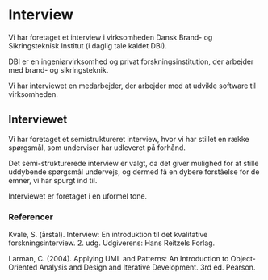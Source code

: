 # Interview
Vi har foretaget et interview i virksomheden Dansk Brand- og Sikringsteknisk Institut (i daglig tale kaldet DBI). 

DBI er en ingeniørvirksomhed og privat forskningsinstitution, der arbejder med brand- og sikringsteknik. 

Vi har interviewet en medarbejder, der arbejder med at udvikle software til virksomheden.

## Interviewet
Vi har foretaget et semistruktureret interview, hvor vi har stillet en række spørgsmål, som underviser har udleveret på forhånd. 

Det semi-strukturerede interview er valgt, da det giver mulighed for at stille uddybende spørgsmål undervejs, og dermed få en dybere forståelse for de emner, vi har spurgt ind til.

Interviewet er foretaget i en uformel tone. 


### Referencer

Kvale, S. (årstal). Interview: En introduktion til det kvalitative forskningsinterview. 2. udg. Udgiverens: Hans Reitzels Forlag.

Larman, C. (2004). Applying UML and Patterns: An Introduction to Object-Oriented Analysis and Design and Iterative Development. 3rd ed. Pearson.

